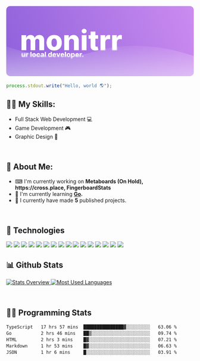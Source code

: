 <link rel="stylesheet" href="https://cdn.jsdelivr.net/gh/devicons/devicon@v2.14.0/devicon.min.css">

<img src="./img/banner.png" style="border-radius: 10px">

```js
process.stdout.write("Hello, world 🌎");
````

<h2>🤹‍♀️ My Skills:</h2>
<ul>
<li>Full Stack Web Development 💻</li>
<li>Game Development 🎮</li>
<li>Graphic Design 🎨</li>
</ul>
<br>
<h2>🧑 About Me:</h2>
<ul>
  <li>
  ⌨ I'm currently working on <b>Metaboards (On Hold), https://cross.place, FingerboardStats</b>
  </li>
  <li>
  🌱 I'm currently learning <b><a href="https://go.dev/">Go</a>.</b>
  </li>
  <li>
  🚀 I currently have made <b>5</b> published projects.
  </li>
</ul>
<br>
<h2>🔨 Technologies</h2>
<span>
<img src="https://cdn.jsdelivr.net/gh/devicons/devicon/icons/svelte/svelte-original.svg" style="width:40px;"/>
</span>
<span>
<img src="https://cdn.jsdelivr.net/gh/devicons/devicon/icons/html5/html5-original.svg" style="width:40px;"/>
</span>
<span>
<img src="https://cdn.jsdelivr.net/gh/devicons/devicon/icons/css3/css3-original.svg" style="width:40px;"/>
</span>
<span>
<img src="https://cdn.jsdelivr.net/gh/devicons/devicon/icons/javascript/javascript-original.svg" style="width:40px"/>
</span>
<span>
<img src="https://cdn.jsdelivr.net/gh/devicons/devicon/icons/npm/npm-original-wordmark.svg" style="width:40px"/>
</span>
<span>
<img src="https://cdn.jsdelivr.net/gh/devicons/devicon/icons/express/express-original.svg" style="width:40px;" />
</span>
<span>
<img src="https://cdn.jsdelivr.net/gh/devicons/devicon/icons/tailwindcss/tailwindcss-plain.svg" style="width:40px"/>
</span>
<span>
<img src="https://cdn.jsdelivr.net/gh/devicons/devicon/icons/java/java-original.svg" style="width:40px;"/>
</span>
<span>
<img src="https://cdn.jsdelivr.net/gh/devicons/devicon/icons/figma/figma-original.svg" style="width:40px;"/>
</span>
<span>
<img src="https://cdn.jsdelivr.net/gh/devicons/devicon/icons/visualstudio/visualstudio-plain.svg" style="width:40px;"/>
</span>
<span>
<img src="https://cdn.jsdelivr.net/gh/devicons/devicon/icons/vscode/vscode-original.svg" style="width:40px;"/>
</span>
<span>
<img src="https://cdn.jsdelivr.net/gh/devicons/devicon/icons/windows8/windows8-original.svg" style="width:40px;"/>
</span>
<span>
<img src="https://cdn.jsdelivr.net/gh/devicons/devicon/icons/nodejs/nodejs-original.svg" style="width:40px;"/>
</span>
<span>
<img src="https://cdn.jsdelivr.net/gh/devicons/devicon/icons/dotnetcore/dotnetcore-original.svg" style="width:40px;"/>
</span>
<span>
<img src="https://cdn.jsdelivr.net/gh/devicons/devicon/icons/premierepro/premierepro-original.svg" style="width:40px;"/>
</span>
<span>
<img src="https://cdn.jsdelivr.net/gh/devicons/devicon/icons/unity/unity-original.svg" style="width:40px;"/>
</span>


<br>
<h2>📊 Github Stats</h2>

<a href='https://github.com/rahul-jha98/github-stats-transparent'>
  
![Stats Overview](https://raw.githubusercontent.com/monitrr/github-stats-transparent/output/generated/overview.svg)
![Most Used Languages](https://raw.githubusercontent.com/monitrr/github-stats-transparent/output/generated/languages.svg)
</a>

<br>
<h2>👨‍💻 Programming Stats</h2>

<!--START_SECTION:waka-->

```txt
TypeScript   17 hrs 57 mins  ███████████████▓░░░░░░░░░   63.06 %
Go           2 hrs 46 mins   ██▒░░░░░░░░░░░░░░░░░░░░░░   09.74 %
HTML         2 hrs 3 mins    █▓░░░░░░░░░░░░░░░░░░░░░░░   07.21 %
Markdown     1 hr 53 mins    █▓░░░░░░░░░░░░░░░░░░░░░░░   06.63 %
JSON         1 hr 6 mins     █░░░░░░░░░░░░░░░░░░░░░░░░   03.91 %
```

<!--END_SECTION:waka-->
